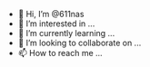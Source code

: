 - 👋 Hi, I’m @611nas
- 👀 I’m interested in ...
- 🌱 I’m currently learning ...
- 💞️ I’m looking to collaborate on ...
- 📫 How to reach me ...

<!---
611nas/611nas is a ✨ special ✨ repository because its `README.md` (this file) appears on your GitHub profile.
You can click the Preview link to take a look at your changes.
--->
